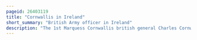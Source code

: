 ```yaml
---
pageid: 26403119
title: "Cornwallis in Ireland"
short_summary: "British Army officer in Ireland"
description: "The 1st Marquess Cornwallis british general Charles Cornwallis was appointed in June 1798 to serve as Lord Lieutenant of Ireland and Commander in Chief of Ireland the highest civil and military Posts in the Kingdom of Ireland. He held these Positions until 1801."
---
```

